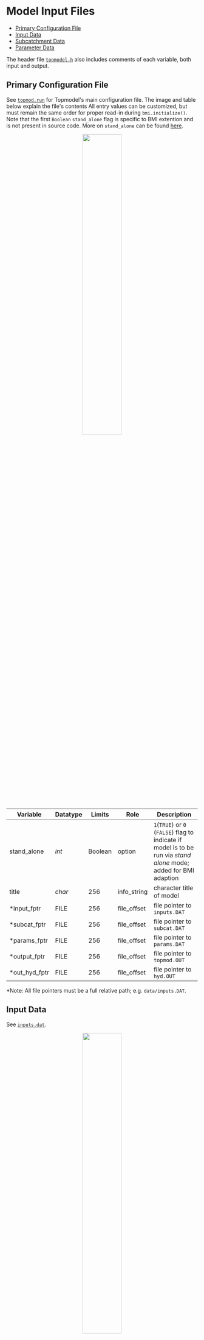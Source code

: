 # Model Input Files

- [Primary Configuration File](#primary-configuration-file)
- [Input Data](#input-data)
- [Subcatchment Data](#subcatchment-data)
- [Parameter Data](#parameter-data)

The header file [`topmodel.h`](../include/topmodel.h) also includes comments of each variable, both input and output.

## Primary Configuration File
See [`topmod.run`](../data/topmod.run) for Topmodel's main configuration file.
The image and table below explain the file's contents
All entry values can be customized, but must remain the same order for proper read-in during `bmi.initialize()`.
Note that the first `Boolean` `stand_alone` flag is specific to BMI extention and is not present in source code.
More on `stand_alone` can be found [here](./STAND_ALONE.md).

<p align="center">
  <img src="https://github.com/madMatchstick/topmodel/blob/doc-update-bmi-v2.0/docs/img/topmod_run.PNG" width=45% height=45% >
</p>

| Variable | Datatype | Limits | Role | Description |
| -------- | -------- | ------ | ---- | ----------- |
| stand_alone | *int* | Boolean | option | `1`(`TRUE`) or `0` (`FALSE`) flag to indicate if model is to be run via *stand alone* mode; added for BMI adaption |
| title          | *char* | 256 | info_string | character title of model |
| \*input_fptr   | FILE   | 256 | file_offset | file pointer to `inputs.DAT`  |
| \*subcat_fptr  | FILE   | 256 | file_offset | file pointer to `subcat.DAT`  |
| \*params_fptr  | FILE   | 256 | file_offset | file pointer to `params.DAT`  |
| \*output_fptr  | FILE   | 256 | file_offset | file pointer to `topmod.OUT`  |
| \*out_hyd_fptr | FILE   | 256 | file_offset | file pointer to `hyd.OUT`     |

\*Note: All file pointers must be a full relative path; e.g. `data/inputs.DAT`.

## Input Data
See [`inputs.dat`](../data/inputs.dat).

<p align="center">
  <img src="https://github.com/madMatchstick/topmodel/blob/doc-update-bmi-v2.0/docs/img/inputs_dat.PNG" width=45% height=45% >
</p>

| Variable | Datatype | Units | Role | Description |
| -------- | -------- | ----- | ---- | ----------- |
| nstep  | *int* |   | time_info | total number of simulation periods |
| dt     | *int* | hours  | time_info | size of timestep  |
| rain   | *double* |  meters/hour | input_from_file\* | rainfall rate  |
| pe     | *double* |  meters/hour | input_from_file\* | potential evapotranspiration  |
| Qobs   | *double* |  meters/hour | input_from_file\* | observed discharge   |

\*Note: Variable role is "input_from_bmi" if not in stand-alone mode.

## Subcatchment Data
See [`subcat.dat`](../data/subcat.dat).
\*Note: This file can be generated in workflow outlined [here](../params/README.md).

<p align="center">
  <img src="https://github.com/madMatchstick/topmodel/blob/doc-update-bmi-v2.0/docs/img/subcat_dat.PNG" width=75% height=75% >
</p>

| Variable | Datatype | Limits | Units | Role | Process | Description |
| -------- | -------- | ------ | ----- | ---- | ------- | ----------- |
| num_sub_catchments | *int* |   |   | array_length |   | number of subcatments; BMI adaption always sets to 1 as loop to be handled by framework  |
| imap | *int* | Boolean  |   | option |   | ordinarily tells code to write map; NOT IMPLEMENTED |
| yes_print_output | *int*  | Boolean |   | option |   | set equal to `1` to print output files |
| subcat   | *char* | 256 |   | info_string |   | the name of each sub-catchment  |
| num_topodex_values  | *int* |   |   | parameter_fixed | rainfall-runoff | number of topodex histogram values |
| area  | *double* | 0-1 |  | parameter_fixed |   | catchment area as % to whole catchment (set to 1) |
| dist_area_lnaotb | *double* | 0-1 |  | parameter_fixed | rainfall-runoff | the distribution of area corresponding to ln(A/tanB) histo. |
| lnaotb | *double* |  |  | parameter_fixed | rainfall-runoff | ln(a/tanB) values; TWI |
| num_channels  | *int* |   |    | parameter_fixed | overland flow | number of channels |
| cum_dist_area_with_dist  | *double* | 0-1 |  | parameter_fixed | overland flow | channel cum. distr. of area with distance |
| dist_from_outlet | *double* |  | meters | parameter_fixed | overland flow | distance from outlet to point on channel with area known |

## Parameter Data
See [`params.dat`](../data/params.dat).

<p align="center">
  <img src="https://github.com/madMatchstick/topmodel/blob/doc-update-bmi-v2.0/docs/img/params_dat.PNG" width=55% height=55% >
</p>

| Variable | Datatype | Limits | Units | Role | Process | Description |
| -------- | -------- | ------ | ----- | ---- | ------- | ----------- |
| subcat  | *char* | 256  |   | info_string |   | character title of subcatment; often same as model title  |
| szm     | *double* |   | meters | parameter_fixed | rainfall-runoff | exponential scaling parameter for the decline of transmissivity with increase in storage deficit; units of depth  |
| t0   | *double* |   |  ln(meters^2) | parameter_fixed |   | areal average of ln(a/tanB)  |
| td   | *double* |   |  hours | parameter_adjustable | rainfall-runoff | unsaturated zone time delay per unit storage deficit  |
| chv  | *double* |   |  meters/hour | parameter_fixed | overland flow | average channel flow velocity   |
| rv   | *double* |   |  meters/hour | parameter_fixed | overland flow | internal overland flow routing velocity   |
| srmax  | *double* |   |  meters | parameter_adjustable | rainfall-runoff | maximum root zone storage deficit   |
| Q0  | *double* |   |  meters/hour | state |   | initial subsurface flow per unit area   |
| sr0  | *double* |   |  meters | state |   | initial root zone storage deficit below field capacity   |
| infex  | *int* | Boolean |   | option | green-ampt | set to `1` to call subroutine to do infiltration excess calcs; not usually appropriate in catchments where Topmodel is applicable (shallow highly permeable soils); default to `0` |
| xk0  | *double* |   |  meters/hour | parameter_adjustable | rainfall-runoff | surface soil hydraulic conductivity |
| hf | *double* |   |  meters | parameter_adjustable | green-ampt |wetting front suction for G&A soln. |
| dth | *double* |   |   | parameter_adjustable | green-ampt | water content change across the wetting front; dimensionless |
